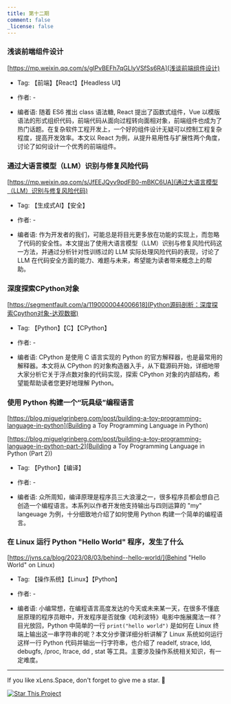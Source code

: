 ```yaml
---
title: 第十二期
comment: false
_license: false
---
```


### 浅谈前端组件设计

[https://mp.weixin.qq.com/s/gIPvBEFh7qGLlyVSfSs6RA](浅谈前端组件设计)

- Tag: 【前端】【React】【Headless UI】

- 作者: -

- 编者语:
    随着 ES6 推出 class 语法糖, React 提出了函数式组件，Vue 以模版语法的形式组织代码，前端代码从面向过程转向面相对象，前端组件也成为了热门话题。在复杂软件工程开发上，一个好的组件设计无疑可以控制工程复杂程度，提高开发效率。本文以 React 为例，从提升易用性与扩展性两个角度，讨论了如何设计一个优秀的前端组件。

### 通过大语言模型（LLM）识别与修复风险代码

[https://mp.weixin.qq.com/s/JfEEJQyv9pdFB0-mBKC6UA](通过大语言模型（LLM）识别与修复风险代码)

- Tag: 【生成式AI】【安全】

- 作者: -

- 编者语:
    作为开发者的我们，可能总是将目光更多放在功能的实现上，而忽略了代码的安全性。本文提出了使用大语言模型（LLM）识别与修复风险代码这一方法，并通过分析针对性训练过的 LLM 实际处理风险代码的表现，讨论了 LLM 在代码安全方面的能力、难题与未来，希望能为读者带来概念上的帮助。

### 深度探索CPython对象

[https://segmentfault.com/a/1190000044006618](Python源码剖析：深度探索Cpython对象-达观数据)

- Tag: 【Python】【C】【CPython】

- 作者: -

- 编者语:
    CPython 是使用 C 语言实现的 Python 的官方解释器，也是最常用的解释器。本文将从 CPython 的对象构造器入手，从下载源码开始，详细地带大家分析它关于浮点数对象的代码实现，探索 CPython 对象的内部结构，希望能帮助读者您更好地理解 Python。

### 使用 Python 构建一个“玩具级”编程语言

[https://blog.miguelgrinberg.com/post/building-a-toy-programming-language-in-python](Building a Toy Programming Language in Python)

[https://blog.miguelgrinberg.com/post/building-a-toy-programming-language-in-python-part-2](Building a Toy Programming Language in Python (Part 2))

- Tag: 【Python】【编译】

- 作者: -

- 编者语:
    众所周知，编译原理是程序员三大浪漫之一，很多程序员都会想自己创造一个编程语言。本系列以作者开发他支持输出与四则运算的 "my" langeuage 为例，十分细致地介绍了如何使用 Python 构建一个简单的编程语言。

### 在 Linux 运行 Python "Hello World" 程序，发生了什么

[https://jvns.ca/blog/2023/08/03/behind--hello-world/](Behind "Hello World" on Linux)

- Tag: 【操作系统】【Linux】【Python】

- 作者: -

- 编者语:
    小编常想，在编程语言高度发达的今天或未来某一天，在很多不懂底层原理的程序员眼中，开发程序是否就像《哈利波特》电影中施展魔法一样？目光放回，Python 中简单的一行 `print("hello world")` 是如何在 Linux 终端上输出这一串字符串的呢？本文分步骤详细分析讲解了 Linux 系统如何运行这样一行 Python 代码并输出一行字符串，也介绍了 readelf, strace, ldd, debugfs, /proc, ltrace, dd , stat 等工具。主要涉及操作系统相关知识，有一定难度。

---

If you like xLens.Space, don't forget to give me a star. :star2:

[![Star This Project](https://img.shields.io/github/stars/xLensSpace/xlensspace.github.io?label=Stars&style=social)](https://github.com/xLensSpace/xlensspace.github.io)

